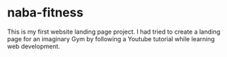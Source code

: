# naba-fitness
This is my first website landing page project. I had tried to create a landing page for an imaginary Gym by following a Youtube tutorial while learning web development. 
